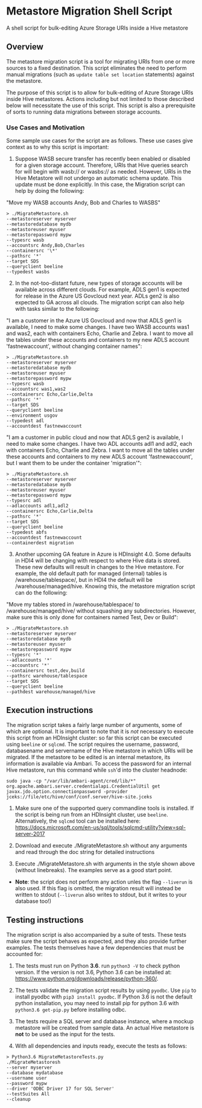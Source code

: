 # Metastore Migration Shell Script
A shell script for bulk-editing Azure Storage URIs inside a Hive metastore

## Overview

The metastore migration script is a tool for migrating URIs from one or more sources to a fixed destination. This script eliminates the need to perform manual migrations (such as `update table set location` statements) against the metastore. 

The purpose of this script is to allow for bulk-editing of Azure Storage URIs inside Hive metastores. Actions including but not limited to those described below will necessitate the use of this script. This script is also a prerequisite of sorts to running data migrations between storage accounts. 

### Use Cases and Motivation

Some sample use cases for the script are as follows. These use cases give context as to why this script is important:

1. Suppose WASB secure transfer has recently been enabled or disabled for a given storage account. Therefore, URIs that Hive queries search for will begin with wasb:// or wasbs:// as needed. However, URIs in the Hive Metastore will not undergo an automatic schema update. This update must be done explicitly. In this case, the Migration script can help by doing the following:

"Move my WASB accounts Andy, Bob and Charles to WASBS"

```
> ./MigrateMetastore.sh 
--metastoreserver myserver
--metastoredatabase mydb
--metastoreuser myuser
--metastorepassword mypw
--typesrc wasb
--accountsrc Andy,Bob,Charles
--containersrc '\*'
--pathsrc '*'
--target SDS
--queryclient beeline
--typedest wasbs
```


2. In the not-too-distant future, new types of storage accounts will be available across different clouds. For example, ADLS gen1 is expected for release in the Azure US Govcloud next year. ADLs gen2 is also expected to GA across all clouds. The migration script can also help with tasks similar to the following:

"I am a customer in the Azure US Govcloud and now that ADLS gen1 is available, I need to make some changes. I have two WASB accounts was1 and was2, each with containers Echo, Charlie and Zebra. I want to move all the tables under these accounts and containers to my new ADLS account 'fastnewaccount', without changing container names":

```
> ./MigrateMetastore.sh 
--metastoreserver myserver
--metastoredatabase mydb
--metastoreuser myuser
--metastorepassword mypw
--typesrc wasb
--accountsrc was1,was2
--containersrc Echo,Carlie,Delta
--pathsrc '*'
--target SDS
--queryclient beeline
--environment usgov
--typedest adl
--accountdest fastnewaccount
```

"I am a customer in public cloud and now that ADLS gen2 is available, I need to make some changes. I have two ADL accounts adl1 and adl2, each with containers Echo, Charlie and Zebra. I want to move all the tables under these accounts and containers to my new ADLS account 'fastnewaccount', but I want them to be under the container 'migration'":

```
> ./MigrateMetastore.sh 
--metastoreserver myserver 
--metastoredatabase mydb 
--metastoreuser myuser 
--metastorepassword mypw 
--typesrc adl 
--adlaccounts adl1,adl2 
--containersrc Echo,Carlie,Delta 
--pathsrc '*' 
--target SDS 
--queryclient beeline 
--typedest abfs 
--accountdest fastnewaccount 
--containerdest migration
```

3. Another upcoming GA feature in Azure is HDInsight 4.0. Some defaults in HDI4 will be changing with respect to where Hive data is stored. These new defaults will result in changes to the Hive metastore. For example, the old default path for managed (internal) tables is /warehouse/tablespace/, but in HDI4 the default will be /warehouse/managed/hive. Knowing this, the metastore migration script can do the following:

"Move my tables stored in /warehouse/tablespace/ to /warehouse/managed/hive/ without squashing any subdirectories. However, make sure this is only done for containers named Test, Dev or Build":

```
> ./MigrateMetastore.sh 
--metastoreserver myserver 
--metastoredatabase mydb 
--metastoreuser myuser 
--metastorepassword mypw 
--typesrc '*' 
--adlaccounts '*' 
--accountsrc '*' 
--containersrc test,dev,build 
--pathsrc warehouse/tablespace 
--target SDS 
--queryclient beeline 
--pathdest warehouse/managed/hive
```

## Execution instructions

The migration script takes a fairly large number of arguments, some of which are optional. It is important to note that it is _not_ necessary to execute this script from an HDInsight cluster: so far this script can be executed using `beeline` or `sqlcmd`. The script requires the username, password, databasename and servername of the Hive metastore in which URIs will be migrated. If the metastore to be edited is an internal metastore, its information is available via Ambari. To access the password for an internal Hive metastore, run this command while `ssh`'d into the cluster headnode:

```
sudo java -cp "/var/lib/ambari-agent/cred/lib/*" org.apache.ambari.server.credentialapi.CredentialUtil get javax.jdo.option.connectionpassword -provider jceks://file/etc/hive/conf/conf.server/hive-site.jceks
```

1. Make sure one of the supported query commandline tools is installed. If the script is being run from an HDInsight cluster, use `beeline`. Alternatively, the `sqlcmd` tool can be installed here: https://docs.microsoft.com/en-us/sql/tools/sqlcmd-utility?view=sql-server-2017

2. Download and execute ./MigrateMetastore.sh without any arguments and read through the doc string for detailed instructions

3. Execute ./MigrateMetastore.sh with arguments in the style shown above (without linebreaks). The examples serve as a good start point. 
* **Note**: the script does not perform any action unles the flag `--liverun` is also used. If this flag is omitted, the migration result will instead be written to stdout (`--liverun` also writes to stdout, but it writes to your database too!)

## Testing instructions

The migration script is also accompanied by a suite of tests. These tests make sure the script behaves as expected, and they also provide further examples. The tests themselves have a few dependencies that must be accounted for:

1. The tests must run on Python **3.6**. run `python3 -V` to check python version. If the version is not 3.6, Python 3.6 can be installed at: https://www.python.org/downloads/release/python-360/.

2. The tests validate the migration script results by using `pyodbc`. Use `pip` to install pyodbc with `pip3 install pyodbc`. If Python 3.6 is not the default python installation, you may need to install pip for python 3.6 with `python3.6 get-pip.py` before installing odbc.

3. The tests require a SQL server and database instance, where a mockup metastore will be created from sample data. An actual Hive metastore is **not** to be used as the input for the tests.

4. With all dependencies and inputs ready, execute the tests as follows:
```
> Python3.6 MigrateMetastoreTests.py
./MigrateMetastoresh
--server myserver
--database mydatabase
--username user
--password mypw
--driver 'ODBC Driver 17 for SQL Server'
--testSuites All
--cleanup
```